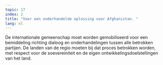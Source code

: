 ```yaml
---
topic: 17
index: 2
title: "Voor een onderhandelde oplossing voor Afghanistan. "
lang: nl
---
```

De internationale gemeenschap moet worden gemobiliseerd voor een bemiddeling
richting dialoog en onderhandelingen tussen alle betrokken partijen. De landen
van de regio moeten bij dat proces betrokken worden, met respect voor de
soevereiniteit en de eigen ontwikkelingsdoelstellingen van het land.
